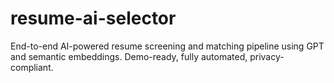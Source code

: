 # resume-ai-selector
End-to-end AI-powered resume screening and matching pipeline using GPT and semantic embeddings. Demo-ready, fully automated, privacy-compliant.
